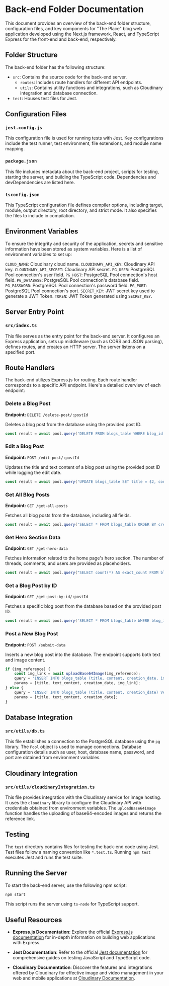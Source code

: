 # Back-end Folder Documentation

This document provides an overview of the back-end folder structure, configuration files, and key components for "The Place" blog web application developed using the Next.js framework, React, and TypeScript Express for the front-end and back-end, respectively.

## Folder Structure

The back-end folder has the following structure:

- `src`: Contains the source code for the back-end server.
  - `routes`: Includes route handlers for different API endpoints.
  - `utils`: Contains utility functions and integrations, such as Cloudinary integration and database connection.
- `test`: Houses test files for Jest.

## Configuration Files

### `jest.config.js`

This configuration file is used for running tests with Jest. Key configurations include the test runner, test environment, file extensions, and module name mapping.

### `package.json`

This file includes metadata about the back-end project, scripts for testing, starting the server, and building the TypeScript code. Dependencies and devDependencies are listed here.

### `tsconfig.json`

This TypeScript configuration file defines compiler options, including target, module, output directory, root directory, and strict mode. It also specifies the files to include in compilation.

## Environment Variables

To ensure the integrity and security of the application, secrets and sensitive information have been stored as system variables. Here is a list of environment variables to set up:

`CLOUD_NAME`: Cloudinary cloud name.
`CLOUDINARY_API_KEY`: Cloudinary API key.
`CLOUDINARY_API_SECRET`: Cloudinary API secret.
`PG_USER`: PostgreSQL Pool connection's user field.
`PG_HOST`: PostgreSQL Pool connection's host field.
`PG_DATABASE`: PostgreSQL Pool connection's database field.
`PG_PASSWORD`: PostgreSQL Pool connection's password field.
`PG_PORT`: PostgreSQL Pool connection's port.
`SECRET_KEY`: JWT secret key used to generate a JWT Token.
`TOKEN`: JWT Token generated using `SECRET_KEY`.

## Server Entry Point

### `src/index.ts`

This file serves as the entry point for the back-end server. It configures an Express application, sets up middleware (such as CORS and JSON parsing), defines routes, and creates an HTTP server. The server listens on a specified port.

## Route Handlers

The back-end utilizes Express.js for routing. Each route handler corresponds to a specific API endpoint. Here's a detailed overview of each endpoint:

### Delete a Blog Post

**Endpoint:** `DELETE /delete-post/:postId`

Deletes a blog post from the database using the provided post ID.

```javascript
const result = await pool.query('DELETE FROM blogs_table WHERE blog_id = $1', [postId]);
```

### Edit a Blog Post

**Endpoint:** `POST /edit-post/:postId`

Updates the title and text content of a blog post using the provided post ID while logging the edit date.

```javascript
const result = await pool.query('UPDATE blogs_table SET title = $2, content = $3, edit_date = $4 WHERE blog_id = $1', [postId, title, text_content, edit_date]);
```

### Get All Blog Posts

**Endpoint:** `GET /get-all-posts`

Fetches all blog posts from the database, including all fields.
```javascript
const result = await pool.query('SELECT * FROM blogs_table ORDER BY creation_date DESC');
```

### Get Hero Section Data

**Endpoint:** `GET /get-hero-data`

Fetches information related to the home page's hero section. The number of threads, comments, and users are provided as placeholders.

```javascript
const result = await pool.query("SELECT count(*) AS exact_count FROM blogs_table");
```

### Get a Blog Post by ID

**Endpoint:** `GET /get-post-by-id/:postId`

Fetches a specific blog post from the database based on the provided post ID.
```javascript
const result = await pool.query('SELECT * FROM blogs_table WHERE blog_id = $1', [postId]);
```

### Post a New Blog Post

**Endpoint:** `POST /submit-data`

Inserts a new blog post into the database. The endpoint supports both text and image content.

```javascript
if (img_reference) {
    const img_link = await uploadBase64Image(img_reference);
    query = 'INSERT INTO blogs_table (title, content, creation_date, img_reference) VALUES ($1, $2, $3, $4) RETURNING *';
    params = [title, text_content, creation_date, img_link];
} else {
    query = 'INSERT INTO blogs_table (title, content, creation_date) VALUES ($1, $2, $3) RETURNING *';
    params = [title, text_content, creation_date];
}
```

## Database Integration

### `src/utils/db.ts`

This file establishes a connection to the PostgreSQL database using the `pg` library. The `Pool` object is used to manage connections. Database configuration details such as user, host, database name, password, and port are obtained from environment variables.

## Cloudinary Integration

### `src/utils/cloudinaryIntegration.ts`

This file provides integration with the Cloudinary service for image hosting. It uses the `cloudinary` library to configure the Cloudinary API with credentials obtained from environment variables. The `uploadBase64Image` function handles the uploading of base64-encoded images and returns the reference link.

## Testing

The `test` directory contains files for testing the back-end code using Jest. Test files follow a naming convention like `*.test.ts`. Running `npm test` executes Jest and runs the test suite.

## Running the Server

To start the back-end server, use the following npm script:

```bash
npm start
```

This script runs the server using `ts-node` for TypeScript support.

## Useful Resources

- **Express.js Documentation**: Explore the official [Express.js documentation](https://expressjs.com/) for in-depth information on building web applications with Express.

- **Jest Documentation**: Refer to the official [Jest documentation](https://jestjs.io/) for comprehensive guides on testing JavaScript and TypeScript code.

- **Cloudinary Documentation**: Discover the features and integrations offered by Cloudinary for effective image and video management in your web and mobile applications at [Cloudinary Documentation](https://cloudinary.com/documentation).